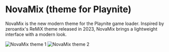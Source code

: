 ﻿# NovaMix (theme for Playnite)

NovaMix is ​​the new modern theme for the Playnite game loader. Inspired by zeroantix's ReMiX theme released in 2023, NovaMix brings a lightweight interface with a modern look.

![NovaMix theme 1](https://github.com/user-attachments/assets/ccc409e5-a247-453e-b409-ab05aadcf1be)
![NovaMix theme 2](https://github.com/user-attachments/assets/08979e54-4718-48e5-b252-e3dae8fd768b)
